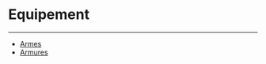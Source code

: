 # Equipement  <!-- {docsify-ignore} -->

---

- [Armes](equipement/armes.md)
- [Armures](equipement/armures.md)